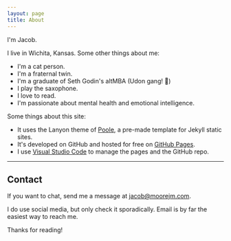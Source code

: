 ```yaml
---
layout: page
title: About
---
```


I'm Jacob.

I live in Wichita, Kansas. Some other things about me:

* I'm a cat person.
* I'm a fraternal twin.
* I'm a graduate of Seth Godin's altMBA (Udon gang! :ramen:)
* I play the saxophone.
* I love to read.
* I'm passionate about mental health and emotional intelligence.

Some things about this site:

* It uses the Lanyon theme of [Poole](https://getpoole.com/), a pre-made template for Jekyll static sites.
* It's developed on GitHub and hosted for free on [GitHub Pages](https://pages.github.com).
* I use [Visual Studio Code](https://code.visualstudio.com/) to manage the pages and the GitHub repo.

---
## Contact

If you want to chat, send me a message at <jacob@moorejm.com>.

I do use social media, but only check it sporadically. Email is by far the easiest way to reach me.

Thanks for reading!
